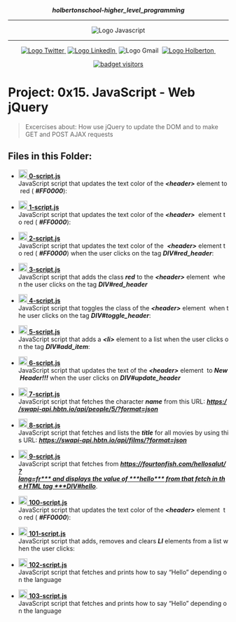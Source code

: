 <div align=center>

***holbertonschool-higher_level_programming***
<hr />
 <img src="https://i2.wp.com/www.jeremysmola.com/wp-content/uploads/2019/04/cropped-logo-javascript-logo-png-transparent-1.png" alt="Logo Javascript" style="max-width:80%;">
 <hr />
<a href="https://twitter.com/Jepez90"><img src="https://img.shields.io/twitter/url?label=%40Jepez90&style=social&url=https%3A%2F%2Ftwitter.com%2FJepez90" alt="Logo Twitter">&nbsp;</a>
<a href="https://www.linkedin.com/in/jepez90/"><img src="https://img.shields.io/badge/jepez90-%230077B5.svg?&logo=linkedin&logoColor=white" alt="Logo LinkedIn">&nbsp;</a>
<img src="https://img.shields.io/badge/jepez90-white?style=flat&logo=gmail" alt="Logo Gmail">&nbsp;
<a href="https://twitter.com/HolbertonCOL"><img src="https://img.shields.io/badge/Holberton_School-red" alt="Logo Holberton">&nbsp;</a>

<a href="https://github.com/jepez90"><img src="https://visitor-badge.glitch.me/badge?page_id=jepez90.HigherLevelProgram.0x15" alt="badget visitors"></a>
</div>

# Project: 0x15. JavaScript - Web jQuery

> Excercises about: How use jQuery to update the DOM and to make GET and POST AJAX requests

## Files in this Folder:

* <a href='0-script.js'><img src="https://raw.githubusercontent.com/jepez90/jepez90.github.io/master/img/Readme_media/logoJs.svg" alt="Logo JS" height="20" /> **0-script.js**</a><br />
JavaScript script that updates the text color of the ***&lt;header&gt;*** element to red ( ***#FF0000***):

* <a href='1-script.js'><img src="https://raw.githubusercontent.com/jepez90/jepez90.github.io/master/img/Readme_media/logoJs.svg" alt="Logo JS" height="20" /> **1-script.js**</a><br />
JavaScript script that updates the text color of the ***&lt;header&gt;***  element to red ( ***#FF0000***):

* <a href='2-script.js'><img src="https://raw.githubusercontent.com/jepez90/jepez90.github.io/master/img/Readme_media/logoJs.svg" alt="Logo JS" height="20" /> **2-script.js**</a><br />
JavaScript script that updates the text color of the  ***&lt;header&gt;*** element to red ( ***#FF0000***) when the user clicks on the tag ***DIV#red_header***:

* <a href='3-script.js'><img src="https://raw.githubusercontent.com/jepez90/jepez90.github.io/master/img/Readme_media/logoJs.svg" alt="Logo JS" height="20" /> **3-script.js**</a><br />
JavaScript script that adds the class ***red*** to the ***&lt;header&gt;*** element  when the user clicks on the tag ***DIV#red_header***

* <a href='4-script.js'><img src="https://raw.githubusercontent.com/jepez90/jepez90.github.io/master/img/Readme_media/logoJs.svg" alt="Logo JS" height="20" /> **4-script.js**</a><br />
JavaScript script that toggles the class of the ***&lt;header&gt;*** element  when the user clicks on the tag ***DIV#toggle_header***:

* <a href='5-script.js'><img src="https://raw.githubusercontent.com/jepez90/jepez90.github.io/master/img/Readme_media/logoJs.svg" alt="Logo JS" height="20" /> **5-script.js**</a><br />
JavaScript script that adds a ***&lt;li&gt;*** element to a list when the user clicks on the tag ***DIV#add_item***:

* <a href='6-script.js'><img src="https://raw.githubusercontent.com/jepez90/jepez90.github.io/master/img/Readme_media/logoJs.svg" alt="Logo JS" height="20" /> **6-script.js**</a><br />
JavaScript script that updates the text of the ***&lt;header&gt;*** element  to ***New Header!!!*** when the user clicks on ***DIV#update_header***

* <a href='7-script.js'><img src="https://raw.githubusercontent.com/jepez90/jepez90.github.io/master/img/Readme_media/logoJs.svg" alt="Logo JS" height="20" /> **7-script.js**</a><br />
JavaScript script that fetches the character ***name*** from this URL: ***https://swapi-api.hbtn.io/api/people/5/?format=json***

* <a href='8-script.js'><img src="https://raw.githubusercontent.com/jepez90/jepez90.github.io/master/img/Readme_media/logoJs.svg" alt="Logo JS" height="20" /> **8-script.js**</a><br />
JavaScript script that fetches and lists the ***title*** for all movies by using this URL: ***https://swapi-api.hbtn.io/api/films/?format=json***

* <a href='9-script.js'><img src="https://raw.githubusercontent.com/jepez90/jepez90.github.io/master/img/Readme_media/logoJs.svg" alt="Logo JS" height="20" /> **9-script.js**</a><br />
JavaScript script that fetches from ***https://fourtonfish.com/hellosalut/?lang=fr*** and displays the value of ***hello*** from that fetch in the HTML tag ***DIV#hello***.

* <a href='100-script.js'><img src="https://raw.githubusercontent.com/jepez90/jepez90.github.io/master/img/Readme_media/logoJs.svg" alt="Logo JS" height="20" /> **100-script.js**</a><br />
JavaScript script that updates the text color of the ***&lt;header&gt;*** element  to red ( ***#FF0000***):

* <a href='101-script.js'><img src="https://raw.githubusercontent.com/jepez90/jepez90.github.io/master/img/Readme_media/logoJs.svg" alt="Logo JS" height="20" /> **101-script.js**</a><br />
JavaScript script that adds, removes and clears ***LI*** elements from a list when the user clicks:

* <a href='102-script.js'><img src="https://raw.githubusercontent.com/jepez90/jepez90.github.io/master/img/Readme_media/logoJs.svg" alt="Logo JS" height="20" /> **102-script.js**</a><br />
JavaScript script that fetches and prints how to say &ldquo;Hello&rdquo; depending on the language

* <a href='103-script.js'><img src="https://raw.githubusercontent.com/jepez90/jepez90.github.io/master/img/Readme_media/logoJs.svg" alt="Logo JS" height="20" /> **103-script.js**</a><br />
JavaScript script that fetches and prints how to say &ldquo;Hello&rdquo; depending on the language
